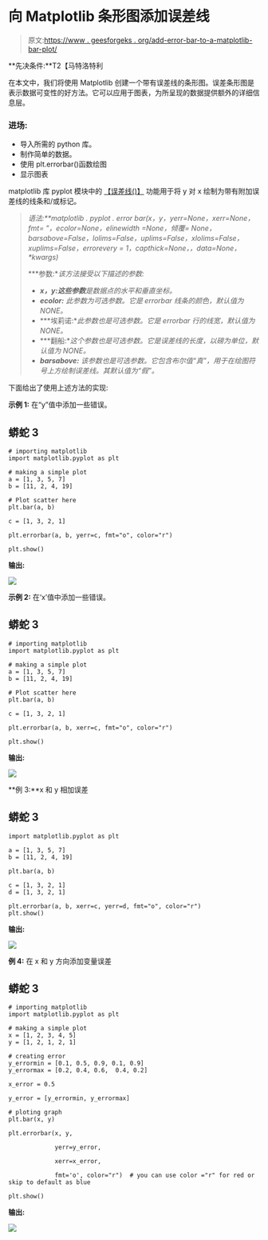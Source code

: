 # 向 Matplotlib 条形图添加误差线

> 原文:[https://www . geesforgeks . org/add-error-bar-to-a-matplotlib-bar-plot/](https://www.geeksforgeeks.org/add-error-bars-to-a-matplotlib-bar-plot/)

**先决条件:**T2【马特洛特利

在本文中，我们将使用 Matplotlib 创建一个带有误差线的条形图。误差条形图是表示数据可变性的好方法。它可以应用于图表，为所呈现的数据提供额外的详细信息层。

### **进场:**

*   导入所需的 python 库。
*   制作简单的数据。
*   使用 plt.errorbar()函数绘图
*   显示图表

matplotlib 库 pyplot 模块中的 [【误差线()】](https://www.geeksforgeeks.org/matplotlib-pyplot-errorbar-in-python/) 功能用于将 y 对 x 绘制为带有附加误差线的线条和/或标记。

> ***语法:**matplotlib . pyplot . error bar(x，y，yerr=None，xerr=None，fmt= "，ecolor=None，elinewidth =None，倾覆= None，barsabove=False，lolims=False，uplims=False，xlolims=False，xuplims=False，errorevery = 1，capthick=None，*，data=None，*\*kwargs)*
> 
> ***参数:**该方法接受以下描述的参数:*
> 
> *   ***x，y:这些参数**是数据点的水平和垂直坐标。*
> *   ***ecolor:** 此参数为可选参数。它是 errorbar 线条的颜色，默认值为 NONE。*
> *   ***埃莉诺:**此参数也是可选参数。它是 errorbar 行的线宽，默认值为 NONE。*
> *   ***翻船:**这个参数也是可选参数。它是误差线的长度，以磅为单位，默认值为 NONE。*
> *   ***barsabove:** 该参数也是可选参数。它包含布尔值“真”，用于在绘图符号上方绘制误差线。其默认值为“假”。*

下面给出了使用上述方法的实现:

**示例 1:** 在“y”值中添加一些错误。

## 蟒蛇 3

```
# importing matplotlib
import matplotlib.pyplot as plt

# making a simple plot
a = [1, 3, 5, 7]
b = [11, 2, 4, 19]

# Plot scatter here
plt.bar(a, b)

c = [1, 3, 2, 1]

plt.errorbar(a, b, yerr=c, fmt="o", color="r")

plt.show()
```

**输出:**

![](img/7712519040c6e967b61e0cec85e5742d.png)

**示例 2:** 在‘x’值中添加一些错误。

## 蟒蛇 3

```
# importing matplotlib
import matplotlib.pyplot as plt

# making a simple plot
a = [1, 3, 5, 7]
b = [11, 2, 4, 19]

# Plot scatter here
plt.bar(a, b)

c = [1, 3, 2, 1]

plt.errorbar(a, b, xerr=c, fmt="o", color="r")

plt.show()
```

**输出:**

![](img/ac4ad2bcc23226231bc72e3defc85805.png)

**例 3:**x 和 y 相加误差

## 蟒蛇 3

```
import matplotlib.pyplot as plt

a = [1, 3, 5, 7]
b = [11, 2, 4, 19]

plt.bar(a, b)

c = [1, 3, 2, 1]
d = [1, 3, 2, 1]

plt.errorbar(a, b, xerr=c, yerr=d, fmt="o", color="r")
plt.show()
```

**输出:**

![](img/c6d4b88be8382c288702f5cf9b9ab555.png)

**例 4:** 在 x 和 y 方向添加变量误差

## 蟒蛇 3

```
# importing matplotlib
import matplotlib.pyplot as plt

# making a simple plot
x = [1, 2, 3, 4, 5]
y = [1, 2, 1, 2, 1]

# creating error
y_errormin = [0.1, 0.5, 0.9, 0.1, 0.9]
y_errormax = [0.2, 0.4, 0.6,  0.4, 0.2]

x_error = 0.5

y_error = [y_errormin, y_errormax]

# ploting graph
plt.bar(x, y)

plt.errorbar(x, y,

             yerr=y_error,

             xerr=x_error,

             fmt='o', color="r")  # you can use color ="r" for red or skip to default as blue

plt.show()
```

**输出:**

![](img/a12f75632c3d6e0c6af4f1a1cf3dc8c1.png)